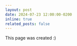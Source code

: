 ```yaml
---
layout: post
date: 2024-07-23 12:00:00-0200
inline: true
related_posts: false
---
```


This page was created :)
